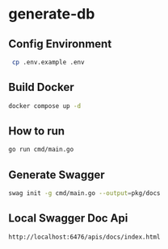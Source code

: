 # generate-db

## Config Environment

```bash
 cp .env.example .env
```

## Build Docker

```bash
docker compose up -d
```

## How to run

```bash
go run cmd/main.go
```

## Generate Swagger

```bash
swag init -g cmd/main.go --output=pkg/docs
```

## Local Swagger Doc Api

```bash
http://localhost:6476/apis/docs/index.html
```
